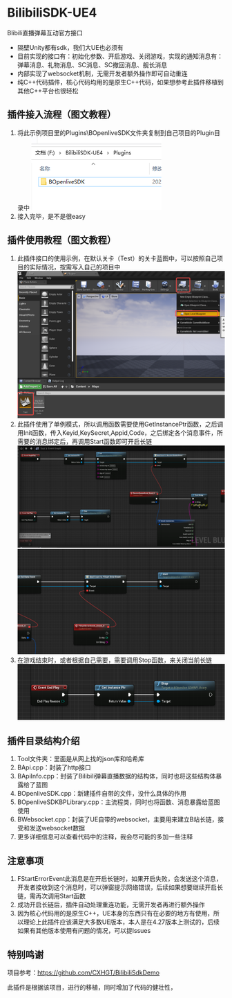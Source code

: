 # BilibiliSDK-UE4
Blibili直播弹幕互动官方接口
- 隔壁Unity都有sdk，我们大UE也必须有
- 目前实现的接口有：初始化参数、开启游戏、关闭游戏，实现的通知消息有：弹幕消息、礼物消息、SC消息、SC撤回消息、舰长消息
- 内部实现了websocket机制，无需开发者额外操作即可自动重连
- 纯C++代码插件，核心代码均用的是原生C++代码，如果想参考此插件移植到其他C++平台也很轻松

## 插件接入流程（图文教程）
1. 将此示例项目里的Plugins\BOpenliveSDK文件夹复制到自己项目的Plugin目录中
   ![img.png](Picture/img.png)
2. 接入完毕，是不是很easy

## 插件使用教程（图文教程）
1. 此插件接口的使用示例，在默认关卡（Test）的关卡蓝图中，可以按照自己项目的实际情况，按需写入自己的项目中
   ![img.png](Picture/img_3.png)
2. 此插件使用了单例模式，所以调用函数需要使用GetInstancePtr函数，之后调用Init函数，传入Keyid,KeySecret,Appid,Code，之后绑定各个消息事件，所需要的消息绑定后，再调用Start函数即可开启长链
   ![img_1.png](Picture/img_1.png)
   ![img.png](Picture/img_4.png)
3. 在游戏结束时，或者根据自己需要，需要调用Stop函数，来关闭当前长链
   ![img_2.png](Picture/img_2.png)

## 插件目录结构介绍
1. Tool文件夹：里面是从网上找的json库和哈希库
2. BApi.cpp：封装了http接口
3. BApiInfo.cpp：封装了Bilibili弹幕直播数据的结构体，同时也将这些结构体暴露给了蓝图
4. BOpenliveSDK.cpp：新建插件自带的文件，没什么具体的作用
5. BOpenliveSDKBPLibrary.cpp：主流程类，同时也将函数、消息暴露给蓝图使用
6. BWebsocket.cpp：封装了UE自带的websocket，主要用来建立B站长链，接受和发送websocket数据
7. 更多详细信息可以查看代码中的注释，我会尽可能的多加一些注释

## 注意事项
1. FStartErrorEvent此消息是在开启长链时，如果开启失败，会发送这个消息，开发者接收到这个消息时，可以弹窗提示网络错误，后续如果想要继续开启长链，需再次调用Start函数
2. 成功开启长链后，插件自动处理重连功能，无需开发者再进行额外操作
3. 因为核心代码用的是原生C++，UE本身的东西只有在必要的地方有使用，所以理论上此插件应该满足大多数UE版本，本人是在4.27版本上测试的，后续如果有其他版本使用有问题的情况，可以提Issues

## 特别鸣谢
项目参考：https://github.com/CXHGT/BilibiliSdkDemo

此插件是根据该项目，进行的移植，同时增加了代码的健壮性，